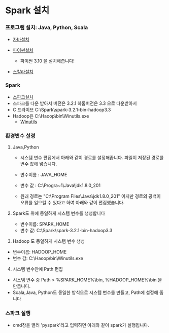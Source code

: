 # Spark 설치



### 프로그램 설치: Java, Python, Scala

- [자바설치](https://www.oracle.com/java/technologies/javase-downloads.html)
- [파이썬설치](https://www.python.org/downloads/)
  - 파이썬 3.10 을 설치해줍니다!

- [스칼라설치](https://www.scala-lang.org/download/2.11.12.html)



### Spark

- [스파크설치](https://spark.apache.org/downloads.html)
- 스파크를 다운 받아서 버전은 3.2.1 하둡버전은 3.3 으로 다운받아서 
- C 드라이브 C:\Spark\spark-3.2.1-bin-hadoop3.3
- Hadoop은 C:\Haoop\bin\Winutils.exe
  - [Winutils](https://github.com/cdarlint/winutils])

### 환경변수 설정

1. Java,Python

   - 시스템 변수 편집에서 아래와 같이 경로를 설정해줍니다. 파일이 저장된 경로를 변수 값에 넣습니다.

   - 변수이름 : JAVA_HOME

   - 변수 값 : C:\Progra~1\Java\jdk1.8.0_201

   * 원래 경로는 "C:\Program Files\Java\jdk1.8.0_201" 이지만 경로의 공백이 오류를 일으킬 수 있다고 하여 아래와 같이 편집했습니다.

2. Spark도 위에 동일하게 시스템 변수를 생성합니다

   - 변수이름: SPARK_HOME
   - 변수 값: C:\Spark\spark-3.2.1-bin-hadoop3.3

3.  Hadoop 도 동일하게 시스템 변수 생성

   - 변수이름: HADOOP_HOME
   - 변수 값: C:\Haoop\bin\Winutils.exe

4.  시스템 변수안에 Path 편집

   - 시스템 변수 중 Path > %SPARK_HOME%\bin, %HADOOP_HOME%\bin 을 만듭니다.
   - Scala,Java, Python도 동일한 방식으로 시스템 변수를 만들고, Path에 설정해 줍니다

### 스파크 실행

- cmd창을 열러 'pyspark'라고 입력하면 아래와 같이 spark가 실행됩니다.
